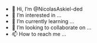 - 👋 Hi, I’m @NicolasAskiel-ded
- 👀 I’m interested in ...
- 🌱 I’m currently learning ...
- 💞️ I’m looking to collaborate on ...
- 📫 How to reach me ...

<!---
NicolasAskiel-ded/NicolasAskiel-ded is a ✨ special ✨ repository because its `README.md` (this file) appears on your GitHub profile.
You can click the Preview link to take a look at your changes.
--->
